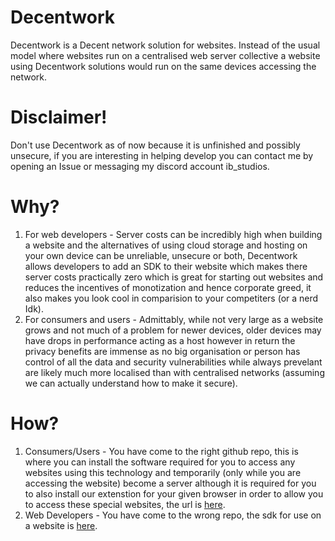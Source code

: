 # Decentwork
Decentwork is a Decent network solution for websites. Instead of the usual model where websites run on a centralised web server collective a website using Decentwork solutions would run on the same devices accessing the network.

# Disclaimer!
Don't use Decentwork as of now because it is unfinished and possibly unsecure, if you are interesting in helping develop you can contact me by opening an Issue or messaging my discord account ib_studios.

# Why?
1. For web developers - Server costs can be incredibly high when building a website and the alternatives of using cloud storage and hosting on your own device can be unreliable, unsecure or both, Decentwork allows developers to add an SDK to their website which makes there server costs practically zero which is great for starting out websites and reduces the incentives of monotization and hence corporate greed, it also makes you look cool in comparision to your competiters (or a nerd Idk).
2. For consumers and users - Admittably, while not very large as a website grows and not much of a problem for newer devices, older devices may have drops in performance acting as a host however in return the privacy benefits are immense as no big organisation or person has control of all the data and security vulnerabilities while always prevelant are likely much more localised than with centralised networks (assuming we can actually understand how to make it secure).

# How?
1. Consumers/Users - You have come to the right github repo, this is where you can install the software required for you to access any websites using this technology and temporarily (only while you are accessing the website) become a server although it is required for you to also install our extenstion for your given browser in order to allow you to access these special websites, the url is [here](https://github.com/Organisation-FOSS/Decentwork-Extenstion).
2. Web Developers - You have come to the wrong repo, the sdk for use on a website is [here](https://github.com/Organisation-FOSS/Decentwork-SKD).


